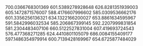 700.0366768301369
601.5389278928648
626.8281351939003
605.1472871576007
588.4176607996602
585.0309536662176
601.3356256136321
634.1322166200027
653.8861634595967
591.5842996032534
585.206867399145
592.2207999831854
581.2304483407106
660.5122527831004
607.419693724543
576.477368271285
624.4410801105079
686.0084155409177
597.1486354979914
600.7139428169967
654.6725877484029